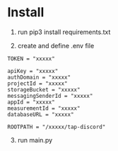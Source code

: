 # Install

1. run pip3 install requirements.txt

2. create and define .env file

```
TOKEN = "xxxxx"

apiKey = "xxxxx"
authDomain = "xxxxx"
projectId = "xxxxx"
storageBucket = "xxxxx"
messagingSenderId = "xxxxx"
appId = "xxxxx"
measurementId = "xxxxx"
databaseURL = "xxxxx"

ROOTPATH = "/xxxxx/tap-discord"
```

3. run main.py
